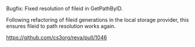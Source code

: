 Bugfix: Fixed resolution of fileid in GetPathByID.

Following refactoring of fileid generations in the
local storage provider, this ensures fileid to path
resolution works again.

https://github.com/cs3org/reva/pull/1046
